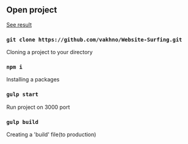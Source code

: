 ## Open project

[See result](https://vakhno.github.io/Website-Surfing/)

### `git clone https://github.com/vakhno/Website-Surfing.git`

Cloning a project to your directory

### `npm i`

Installing a packages

### `gulp start`

Run project on 3000 port

### `gulp build`

Creating a 'build' file(to production)
